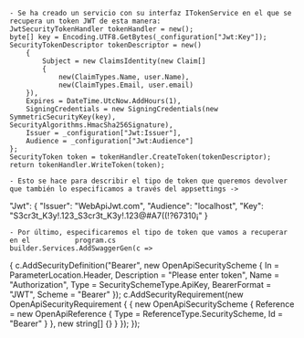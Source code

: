 	- Se ha creado un servicio con su interfaz ITokenService en el que se recupera un token JWT de esta manera:
	JwtSecurityTokenHandler tokenHandler = new();
	byte[] key = Encoding.UTF8.GetBytes(_configuration["Jwt:Key"]);
	SecurityTokenDescriptor tokenDescriptor = new()
		{
		    Subject = new ClaimsIdentity(new Claim[]
		    {
		        new(ClaimTypes.Name, user.Name),
		        new(ClaimTypes.Email, user.email)
	    }),
	    Expires = DateTime.UtcNow.AddHours(1),
	    SigningCredentials = new SigningCredentials(new SymmetricSecurityKey(key),           SecurityAlgorithms.HmacSha256Signature),
	    Issuer = _configuration["Jwt:Issuer"],
	    Audience = _configuration["Jwt:Audience"]
	};
	SecurityToken token = tokenHandler.CreateToken(tokenDescriptor);
	return tokenHandler.WriteToken(token);

	- Esto se hace para describir el tipo de token que queremos devolver que también lo especificamos a través del appsettings ->
  "Jwt": {
	  "Issuer": "WebApiJwt.com",
	  "Audience": "localhost",
	  "Key": "S3cr3t_K3y!.123_S3cr3t_K3y!.123@#A7((!?67310¡"
   }

	- Por último, especificaremos el tipo de token que vamos a recuperar en el           program.cs
	builder.Services.AddSwaggerGen(c =>
{
    c.AddSecurityDefinition("Bearer", new OpenApiSecurityScheme
    {
        In = ParameterLocation.Header,
        Description = "Please enter token",
        Name = "Authorization",
        Type = SecuritySchemeType.ApiKey,
        BearerFormat = "JWT",
        Scheme = "Bearer"
    });
    c.AddSecurityRequirement(new OpenApiSecurityRequirement {
        {
            new OpenApiSecurityScheme
            {
                Reference = new OpenApiReference
                {
                    Type = ReferenceType.SecurityScheme,
                    Id = "Bearer"
                }
            },
            new string[] {}
        }
    });
});


